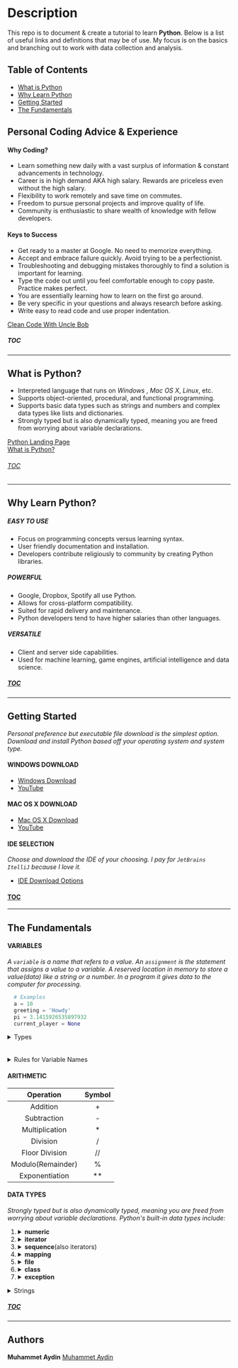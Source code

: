 # Description
This repo is to document & create a tutorial to learn **Python**. Below is a list of useful links and definitions that may be of use. My focus is on the basics and branching out to work with data collection and analysis. 

## <a id="toc"></a>Table of Contents
   * [What is Python](#what)
   * [Why Learn Python](#why)
   * [Getting Started](#start)
   * [The Fundamentals](#basics)
   
## <a id="advice"></a> Personal Coding Advice & Experience
  #### Why Coding? 
   * Learn something new daily with a vast surplus of information & constant advancements in technology.
   * Career is in high demand AKA high salary. Rewards are priceless even without the high salary.
   * Flexibility to work remotely and save time on commutes.
   * Freedom to pursue personal projects and improve quality of life.
   * Community is enthusiastic to share wealth of knowledge with fellow developers.
   
  #### Keys to Success
   * Get ready to a master at Google. No need to memorize everything.   
   * Accept and embrace failure quickly. Avoid trying to be a perfectionist.
   * Troubleshooting and debugging mistakes thoroughly to find a solution is important for learning.
   * Type the code out until you feel comfortable enough to copy paste. Practice makes perfect.
   * You are essentially learning how to learn on the first go around.  
   * Be very specific in your questions and always research before asking.
   * Write easy to read code and use proper indentation. 
   
   [Clean Code With Uncle Bob](https://www.youtube.com/watch?v=-1CuAiKdBQs) 
   ##### [TOC](#toc)

***
## <a id="what"></a>What is Python?
  * Interpreted language that runs on *Windows* , *Mac OS X*, *Linux*, etc.
  * Supports object-oriented, procedural, and functional programming. 
  * Supports basic data types such as strings and numbers and complex data types like lists and dictionaries.
  * Strongly typed but is also dynamically typed, meaning you are freed from worrying about variable declarations.
 
  [Python Landing Page](https://www.python.org/) <br />
  [What is Python?](https://www.python.org/doc/essays/blurb/)

###### [TOC](#toc)
***
## <a id="why"></a>Why Learn Python?

  ##### EASY TO USE 
   * Focus on programming concepts versus learning syntax.
   * User friendly documentation and installation.
   * Developers contribute religiously to community by creating Python libraries.
  ##### POWERFUL
   * Google, Dropbox, Spotify all use Python.
   * Allows for cross-platform compatibility.
   * Suited for rapid delivery and maintenance. 
   * Python developers tend to have higher salaries than other languages. 
  ##### VERSATILE
   * Client and server side capabilities.
   * Used for machine learning, game engines, artificial intelligence and data science.
  ##### [TOC](#toc)

***
## <a id="start"></a>Getting Started
  *Personal preference but executable file download is the simplest option. Download and install Python based off your operating system and system type.*

  #### WINDOWS DOWNLOAD
   * [Windows Download](https://www.python.org/downloads/windows/)
   * [YouTube](https://www.youtube.com/watch?v=i-MuSAwgwCU)

  #### MAC OS X DOWNLOAD
   * [Mac OS X Download](https://www.python.org/downloads/mac-osx/)
   * [YouTube](https://www.youtube.com/watch?v=TgA4ObrowRg)

  #### IDE SELECTION
   *Choose and download the IDE of your choosing. I pay for `JetBrains ItelliJ` because I love it.*
   * [IDE Download Options](https://www.guru99.com/python-ide-code-editor.html)  
     
  #### [TOC](#toc)
***
## <a id="basics"></a>The Fundamentals

  #### VARIABLES  
  *A `variable` is a name that refers to a value. An `assignment` is the statement that assigns a value to a variable. A reserved location in memory to store a value(data) like a string or a number. In a program it gives data to the computer for processing.* 
  <br />
  
  ```python
    # Examples
    a = 10
    greeting = 'Howdy'
    pi = 3.1415926535897932
    current_player = None
  ```
  
  <details>
    <summary>Types</summary>
    <p>A category of values.</p>
    <table>
      <tr>
        <th>Type</th>
        <th>Value</th>
        <th>Description</th>
      </tr>
      <tr>
        <td>bool</td>
        <td>True or False</td>
        <td>Boolean</td>
      </tr>
      <tr>
        <td>float</td>
        <td>5.3</td>
        <td>Floating-point number</td>
      </tr>
      <tr>
        <td>int</td>
        <td>1</td>
        <td>Integer</td>
      </tr>
      <tr>
        <td>str</td>
        <td>'single' or "double"</td>
        <td>String</td>
      </tr>
      <tr>
        <td>None</td>
        <td> </td>
        <td>Absence of value</td>
      </tr>
    </table>
    <a href="https://realpython.com/python-data-types/">More Information</a>
  </details>
  <br><br>
  <details>
    <summary>Rules for Variable Names</summary>
    <ul>
        <li>Must begin with a letter(upper or lower case) or an underscore_ character</li>
        <li>Can contain letters, numbers or underscore characters but can not begin with a number</li>
        <li>Variables are case sensitive so example and Example refer to 2 different variables</li>
        <li>Variables are names/labels that are bound to a value with the use of =.</li>
    </ul>
    <a href="https://realpython.com/python-variables/#object-references">More Info</a>
  </details>
  
   #### ARITHMETIC
   Operation | Symbol
   | :---: | :---: |
   Addition  | + 
   Subtraction | - 
   Multiplication  | * 
   Division  | / 
   Floor Division  | // 
   Modulo(Remainder) | % 
   Exponentiation | ** 
   
   #### DATA TYPES 
   *Strongly typed but is also dynamically typed, meaning you are freed from worrying about variable declarations. Python's built-in data types include:* 
 
   1. <details>
        <summary><b>numeric</b></summary>
        <p>Note: It is important to understand the difference in the different numeric types.</p>
        <h5>int</h5>
        <ul>
            <li>Whole numbers with no fractional part or decimals.</li>
            <li>Computations using integers are significantly faster than using floating point numbers.</li>
            <li>Python 3 has no maximum size limitation for ints. You will run out of memory before you can can exceed the size limit.</li>
            <li>Python 2 used to have a long for large numbers but has been replaced by int in latest edition.</li>
        </ul>
        <h5>float</h5>
        <ul>
            <li>Real numbers or numbers having a fractional part after the decimal.</li>
            <li>Max float value on 64 bit computer is 1.797e308 or move the decimal 308 places right</li>
            <li>Minimum float value is 2.25e-308 or 307 zeros before the decimal point.</li>
            <li>52 digits of precision generally enough, but if you require more precision you can use a Decimal data type.</li>
        </ul>
        <h5>complex</h5>
        <ul>
            <li>Contain a real and an imaginary part, based on square root of -1.</li>
            <li>More for advanced mathematics/engineering topics.</li>
            <li>WILL NOT be covered in this tutorial.</li>
        </ul>
      </details>
        
   2. <details>
        <summary><b>iterator</b></summary>
      </details>
    
   3. <details>
        <summary><b>sequence</b>(also iterators)</summary>
      </details>
      
   4. <details>
        <summary><b>mapping</b></summary>
      </details>
    
   5. <details>
        <summary><b>file</b></summary>
      </details>
    
   6. <details>
        <summary><b>class</b></summary>
      </details>
       
   7. <details>
        <summary><b>exception</b></summary>
      </details>
 
    
   <details>
       <summary>Strings</summary>
       <ul>
           <li>Strings are a sequence of characters, and a derived data type.</li>
           <li>Immutable: Once they are defined, they cannot be changed. </li>
           <li>Built-in Python methods such as `replace()`, `join()`,`split()`, etc.</li>
       </ul>
   </details>
   
   
     
  ##### [TOC](#toc)             
***
## Authors
**Muhammet Aydin** [Muhammet Aydin](https://github.com/muhammeta7)
